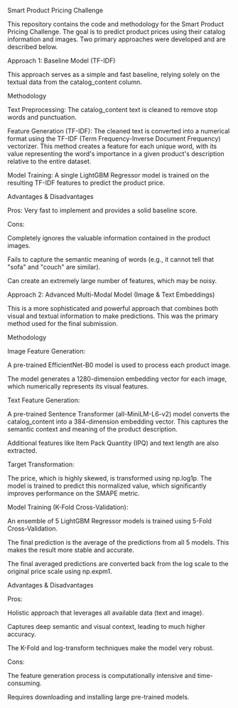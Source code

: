 Smart Product Pricing Challenge

This repository contains the code and methodology for the Smart Product Pricing Challenge. The goal is to predict product prices using their catalog information and images. Two primary approaches were developed and are described below.

Approach 1: Baseline Model (TF-IDF)

This approach serves as a simple and fast baseline, relying solely on the textual data from the catalog_content column.

Methodology

Text Preprocessing: The catalog_content text is cleaned to remove stop words and punctuation.

Feature Generation (TF-IDF): The cleaned text is converted into a numerical format using the TF-IDF (Term Frequency-Inverse Document Frequency) vectorizer. This method creates a feature for each unique word, with its value representing the word's importance in a given product's description relative to the entire dataset.

Model Training: A single LightGBM Regressor model is trained on the resulting TF-IDF features to predict the product price.

Advantages & Disadvantages

Pros: Very fast to implement and provides a solid baseline score.

Cons:

Completely ignores the valuable information contained in the product images.

Fails to capture the semantic meaning of words (e.g., it cannot tell that "sofa" and "couch" are similar).

Can create an extremely large number of features, which may be noisy.

Approach 2: Advanced Multi-Modal Model (Image & Text Embeddings)

This is a more sophisticated and powerful approach that combines both visual and textual information to make predictions. This was the primary method used for the final submission.

Methodology

Image Feature Generation:

A pre-trained EfficientNet-B0 model is used to process each product image.

The model generates a 1280-dimension embedding vector for each image, which numerically represents its visual features.

Text Feature Generation:

A pre-trained Sentence Transformer (all-MiniLM-L6-v2) model converts the catalog_content into a 384-dimension embedding vector. This captures the semantic context and meaning of the product description.

Additional features like Item Pack Quantity (IPQ) and text length are also extracted.

Target Transformation:

The price, which is highly skewed, is transformed using np.log1p. The model is trained to predict this normalized value, which significantly improves performance on the SMAPE metric.

Model Training (K-Fold Cross-Validation):

An ensemble of 5 LightGBM Regressor models is trained using 5-Fold Cross-Validation.

The final prediction is the average of the predictions from all 5 models. This makes the result more stable and accurate.

The final averaged predictions are converted back from the log scale to the original price scale using np.expm1.

Advantages & Disadvantages

Pros:

Holistic approach that leverages all available data (text and image).

Captures deep semantic and visual context, leading to much higher accuracy.

The K-Fold and log-transform techniques make the model very robust.

Cons:

The feature generation process is computationally intensive and time-consuming.

Requires downloading and installing large pre-trained models.
